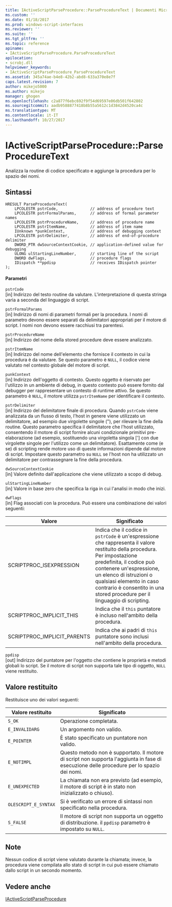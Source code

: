 ```yaml
---
title: IActiveScriptParseProcedure::ParseProcedureText | Documenti Microsoft
ms.custom: ''
ms.date: 01/18/2017
ms.prod: windows-script-interfaces
ms.reviewer: ''
ms.suite: ''
ms.tgt_pltfrm: ''
ms.topic: reference
apiname:
- IActiveScriptParseProcedure.ParseProcedureText
apilocation:
- scrobj.dll
helpviewer_keywords:
- IActiveScriptParseProcedure_ParseProcedureText
ms.assetid: 345a74ae-b4e8-42b2-abd8-633a370e8e7f
caps.latest.revision: 7
author: mikejo5000
ms.author: mikejo
manager: ghogen
ms.openlocfilehash: c2a877f6ebc692f9f54d69597e06db501f642802
ms.sourcegitcommit: aadb9588877418b8b55a5612c1d3842d4520ca4c
ms.translationtype: MT
ms.contentlocale: it-IT
ms.lasthandoff: 10/27/2017
---
```

# <a name="iactivescriptparseprocedureparseproceduretext"></a>IActiveScriptParseProcedure::ParseProcedureText
Analizza la routine di codice specificato e aggiunge la procedura per lo spazio dei nomi.  
  
## <a name="syntax"></a>Sintassi  
  
```  
HRESULT ParseProcedureText(  
    LPCOLESTR pstrCode,              // address of procedure text  
    LPCOLESTR pstrFormalParams,      // address of formal parameter names  
    LPCOLESTR pstrProcedureName,     // address of procedure name  
    LPCOLESTR pstrItemName,          // address of item name  
    IUnknown *punkContext,           // address of debugging context  
    LPCOLESTR pstrDelimiter,         // address of end-of-procedure delimiter  
    DWORD_PTR dwSourceContextCookie, // application-defined value for debugging  
    ULONG ulStartingLineNumber,      // starting line of the script  
    DWORD dwFlags,                   // procedure flags  
    IDispatch **ppdisp               // receives IDispatch pointer  
);  
```  
  
#### <a name="parameters"></a>Parametri  
 `pstrCode`  
 [in] Indirizzo del testo routine da valutare. L'interpretazione di questa stringa varia a seconda del linguaggio di script.  
  
 `pstrFormalParams`  
 [in] Indirizzo di nomi di parametri formali per la procedura. I nomi di parametro devono essere separati da delimitatori appropriati per il motore di script. I nomi non devono essere racchiusi tra parentesi.  
  
 `pstrProcedureName`  
 [in] Indirizzo del nome della stored procedure deve essere analizzato.  
  
 `pstrItemName`  
 [in] Indirizzo del nome dell'elemento che fornisce il contesto in cui la procedura è da valutare. Se questo parametro è `NULL`, il codice viene valutato nel contesto globale del motore di script.  
  
 `punkContext`  
 [in] Indirizzo dell'oggetto di contesto. Questo oggetto è riservato per l'utilizzo in un ambiente di debug, in questo contesto può essere fornito dal debugger per rappresentare un contesto di runtime attivo. Se questo parametro è `NULL`, il motore utilizza `pstrItemName` per identificare il contesto.  
  
 `pstrDelimiter`  
 [in] Indirizzo del delimitatore finale di procedura. Quando `pstrCode` viene analizzata da un flusso di testo, l'host in genere viene utilizzato un delimitatore, ad esempio due virgolette singole ("), per rilevare la fine della routine. Questo parametro specifica il delimitatore che l'host utilizzato, consentendo il motore di script fornire alcuni condizionale primitivi pre-elaborazione (ad esempio, sostituendo una virgoletta singola ['] con due virgolette singole per l'utilizzo come un delimitatore). Esattamente come (e se) di scripting rende motore uso di queste informazioni dipende dal motore di script. Impostare questo parametro su `NULL` se l'host non ha utilizzato un delimitatore per contrassegnare la fine della procedura.  
  
 `dwSourceContextCookie`  
 [in] Valore definito dall'applicazione che viene utilizzato a scopo di debug.  
  
 `ulStartingLineNumber`  
 [in] Valore in base zero che specifica la riga in cui l'analisi in modo che inizi.  
  
 `dwFlags`  
 [in] Flag associati con la procedura. Può essere una combinazione dei valori seguenti:  
  
|Valore|Significato|  
|-----------|-------------|  
|SCRIPTPROC_ISEXPRESSION|Indica che il codice in `pstrCode` è un'espressione che rappresenta il valore restituito della procedura. Per impostazione predefinita, il codice può contenere un'espressione, un elenco di istruzioni o qualsiasi elemento in caso contrario è consentito in una stored procedure per il linguaggio di scripting.|  
|SCRIPTPROC_IMPLICIT_THIS|Indica che il `this` puntatore è incluso nell'ambito della procedura.|  
|SCRIPTPROC_IMPLICIT_PARENTS|Indica che ai padri di `this` puntatore sono inclusi nell'ambito della procedura.|  
  
 `ppdisp`  
 [out] Indirizzo del puntatore per l'oggetto che contiene le proprietà e metodi globali lo script. Se il motore di script non supporta tale tipo di oggetto, `NULL` viene restituito.  
  
## <a name="return-value"></a>Valore restituito  
 Restituisce uno dei valori seguenti:  
  
|Valore restituito|Significato|  
|------------------|-------------|  
|`S_OK`|Operazione completata.|  
|`E_INVALIDARG`|Un argomento non valido.|  
|`E_POINTER`|È stato specificato un puntatore non valido.|  
|`E_NOTIMPL`|Questo metodo non è supportato. Il motore di script non supporta l'aggiunta in fase di esecuzione delle procedure per lo spazio dei nomi.|  
|`E_UNEXPECTED`|La chiamata non era previsto (ad esempio, il motore di script è in stato non inizializzato o chiuso).|  
|`OLESCRIPT_E_SYNTAX`|Si è verificato un errore di sintassi non specificato nella procedura.|  
|`S_FALSE`|Il motore di script non supporta un oggetto di distribuzione. il `ppdisp` parametro è impostato su `NULL`.|  
  
## <a name="remarks"></a>Note  
 Nessun codice di script viene valutato durante la chiamata; invece, la procedura viene compilata allo stato di script in cui può essere chiamato dallo script in un secondo momento.  
  
## <a name="see-also"></a>Vedere anche  
 [IActiveScriptParseProcedure](../../winscript/reference/iactivescriptparseprocedure.md)